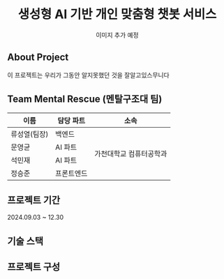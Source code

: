 <h1 align="center"> 
  생성형 AI 기반 개인 맞춤형 챗봇 서비스
</h1>

<p align="center">이미지 추가 예정</p>

<h2>About Project</h2>
 이 프로젝트는 우리가 그동안 알지못했던 것을 잘알고있스무니다
 
<h2>Team Mental Rescue (멘탈구조대 팀)</h2>

<table style="border: 2px;">
  <thead>
    <tr>
      <th> 이름 </th>
      <th> 담당 파트 </th>
      <th> 소속 </th>
    </tr>
  </thead>
  <tbody>
    <tr>
      <td> 류성열(팀장) </td>
      <td> 백엔드 </td>
      <td rowspan="4"> 가천대학교 컴퓨터공학과 </td>
    </tr>
    <tr>
      <td> 문영균 </td>
      <td> AI 파트 </td>
    </tr>
    <tr>
      <td> 석민재 </td>
      <td> AI 파트 </td>
    </tr>
    <tr>
      <td> 정승준 </td>
      <td> 프론트엔드 </td>
    </tr>
  </tbody>  
</table>

<h2>프로젝트 기간</h2>
2024.09.03 ~ 12.30

<h2>기술 스택</h2>

<h2>프로젝트 구성</h2>
